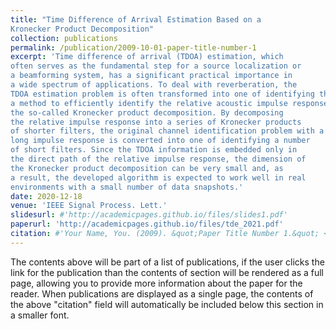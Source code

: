 ```yaml
---
title: "Time Difference of Arrival Estimation Based on a
Kronecker Product Decomposition"
collection: publications
permalink: /publication/2009-10-01-paper-title-number-1
excerpt: 'Time difference of arrival (TDOA) estimation, which
often serves as the fundamental step for a source localization or
a beamforming system, has a significant practical importance in
a wide spectrum of applications. To deal with reverberation, the
TDOA estimation problem is often transformed into one of identifying the relative acoustic impulse responses. This letter presents
a method to efficiently identify the relative acoustic impulse response between two microphones for TDOA estimation based on
the so-called Kronecker product decomposition. By decomposing
the relative impulse response into a series of Kronecker products
of shorter filters, the original channel identification problem with a
long impulse response is converted into one of identifying a number
of short filters. Since the TDOA information is embedded only in
the direct path of the relative impulse response, the dimension of
the Kronecker product decomposition can be very small and, as
a result, the developed algorithm is expected to work well in real
environments with a small number of data snapshots.'
date: 2020-12-18
venue: 'IEEE Signal Process. Lett.'
slidesurl: #'http://academicpages.github.io/files/slides1.pdf'
paperurl: 'http://academicpages.github.io/files/tde_2021.pdf'
citation: #'Your Name, You. (2009). &quot;Paper Title Number 1.&quot; <i>Journal 1</i>. 1(1).'
---
```


The contents above will be part of a list of publications, if the user clicks the link for the publication than the contents of section will be rendered as a full page, allowing you to provide more information about the paper for the reader. When publications are displayed as a single page, the contents of the above "citation" field will automatically be included below this section in a smaller font.